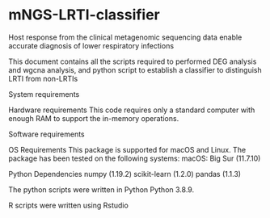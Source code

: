 # mNGS-LRTI-classifier
Host response from the clinical metagenomic sequencing data enable accurate diagnosis of lower respiratory infections


This document contains all the scripts required to performed DEG analysis and wgcna analysis, and python script to establish a classifier to distinguish LRTI from non-LRTIs

System requirements 

Hardware requirements
This code requires only a standard computer with enough RAM to support the in-memory operations.

Software requirements

OS Requirements
This package is supported for macOS and Linux. The package has been tested on the following systems:
macOS: Big Sur (11.7.10)

Python Dependencies
numpy (1.19.2)
scikit-learn (1.2.0)
pandas (1.1.3)

The python scripts were written in Python Python 3.8.9.

R scripts were written using Rstudio
